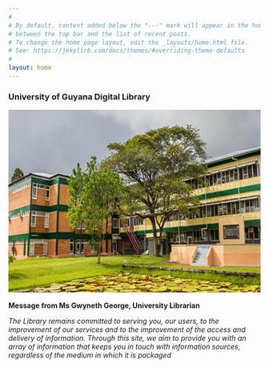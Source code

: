 ```yaml
---
#
# By default, content added below the "---" mark will appear in the home page
# between the top bar and the list of recent posts.
# To change the home page layout, edit the _layouts/home.html file.
# See: https://jekyllrb.com/docs/themes/#overriding-theme-defaults
#
layout: home
---
```



### University of Guyana Digital Library


<img src="pics/library.jpg">


**Message from Ms Gwyneth George, University Librarian**




*The Library remains committed to serving you, our users, to the improvement of our services and to the improvement of the access and delivery of information. Through this site, we aim to provide you with an array of information that keeps you in touch with information sources, regardless of the medium in which it is packaged*
